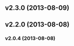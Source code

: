 <a name="v2.3.0"></a>
## v2.3.0 (2013-08-09)

<a name="v2.2.0"></a>
## v2.2.0 (2013-08-08)

<a name="v2.0.4"></a>
### v2.0.4 (2013-08-08)

